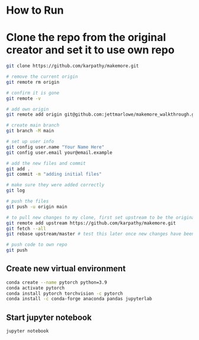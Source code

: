 # How to Run


# Clone the repo from the original creator and set it to use own repo
```bash
git clone https://github.com/karpathy/makemore.git

# remove the current origin
git remote rm origin

# confirm it is gone
git remote -v

# add own origin
git remote add origin git@github.com:jettmarlowe/makemore_walkthrough.git

# create main branch
git branch -M main

# set up user info
git config user.name "Your Name Here"
git config user.email your@email.example

# add the new files and commit
git add .
git commit -m "adding initial files"

# make sure they were added correctly
git log

# push the files
git push -u origin main

# to pull new changes to my clone, first set upstream to be the original repo
git remote add upstream https://github.com/karpathy/makemore.git
git fetch --all
git rebase upstream/master # test this later once new changes have been added

# push code to own repo
git push

```

## Create new virtual environment
```bash
conda create --name pytorch python=3.9
conda activate pytorch
conda install pytorch torchvision -c pytorch
conda install -c conda-forge anaconda pandas jupyterlab

```

## Start jupyter notebook
```bash
jupyter notebook
```
